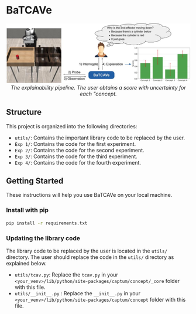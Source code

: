 # BaTCAVe

<p align="center">
  <img src="Figs/Figure1.jpg" alt="Image Description"/>
  <br>
  <em>The explainability pipeline. The user obtains a score with uncertainty for each "concept.</em>
</p>



## Structure
This project is organized into the following directories:
- `utils/`: Contains the important library code to be replaced by the user.
- `Exp 1/`: Contains the code for the first experiment.
- `Exp 2/`: Contains the code for the second experiment.
- `Exp 3/`: Contains the code for the third experiment.
- `Exp 4/`: Contains the code for the fourth experiment.

## Getting Started
These instructions will help you use BaTCAVe on your local machine.

### Install with pip
```bash
pip install -r requirements.txt
```

### Updating the library code
The library code to be replaced by the user is located in the `utils/` directory. The user should replace the code in the `utils/` directory as explained below.
- `utils/tcav.py`: Replace the `tcav.py` in your `<your_venv>/lib/python/site-packages/captum/concept/_core` folder with this file.
- `utils/__init__.py` : Replace the `__init__.py` in your `<your_venv>/lib/python/site-packages/captum/concept` folder with this file.
